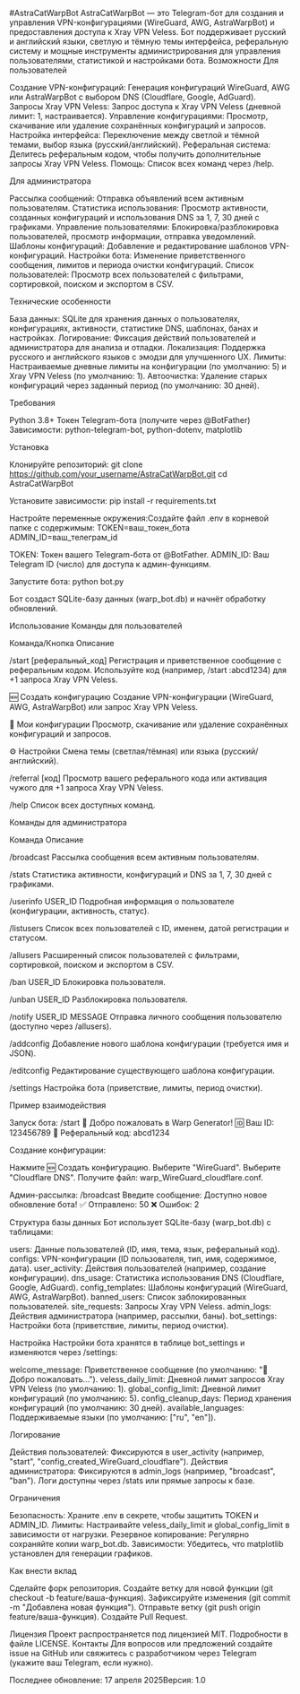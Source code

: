#AstraCatWarpBot
AstraCatWarpBot — это Telegram-бот для создания и управления VPN-конфигурациями (WireGuard, AWG, AstraWarpBot) и предоставления доступа к Xray VPN Veless. Бот поддерживает русский и английский языки, светлую и тёмную темы интерфейса, реферальную систему и мощные инструменты администрирования для управления пользователями, статистикой и настройками бота.
Возможности
Для пользователей

Создание VPN-конфигураций: Генерация конфигураций WireGuard, AWG или AstraWarpBot с выбором DNS (Cloudflare, Google, AdGuard).
Запросы Xray VPN Veless: Запрос доступа к Xray VPN Veless (дневной лимит: 1, настраивается).
Управление конфигурациями: Просмотр, скачивание или удаление сохранённых конфигураций и запросов.
Настройка интерфейса: Переключение между светлой и тёмной темами, выбор языка (русский/английский).
Реферальная система: Делитесь реферальным кодом, чтобы получить дополнительные запросы Xray VPN Veless.
Помощь: Список всех команд через /help.

Для администратора

Рассылка сообщений: Отправка объявлений всем активным пользователям.
Статистика использования: Просмотр активности, созданных конфигураций и использования DNS за 1, 7, 30 дней с графиками.
Управление пользователями: Блокировка/разблокировка пользователей, просмотр информации, отправка уведомлений.
Шаблоны конфигураций: Добавление и редактирование шаблонов VPN-конфигураций.
Настройки бота: Изменение приветственного сообщения, лимитов и периода очистки конфигураций.
Список пользователей: Просмотр всех пользователей с фильтрами, сортировкой, поиском и экспортом в CSV.

Технические особенности

База данных: SQLite для хранения данных о пользователях, конфигурациях, активности, статистике DNS, шаблонах, банах и настройках.
Логирование: Фиксация действий пользователей и администратора для анализа и отладки.
Локализация: Поддержка русского и английского языков с эмодзи для улучшенного UX.
Лимиты: Настраиваемые дневные лимиты на конфигурации (по умолчанию: 5) и Xray VPN Veless (по умолчанию: 1).
Автоочистка: Удаление старых конфигураций через заданный период (по умолчанию: 30 дней).

Требования

Python 3.8+
Токен Telegram-бота (получите через @BotFather)
Зависимости: python-telegram-bot, python-dotenv, matplotlib

Установка

Клонируйте репозиторий:
git clone https://github.com/your_username/AstraCatWarpBot.git
cd AstraCatWarpBot


Установите зависимости:
pip install -r requirements.txt


Настройте переменные окружения:Создайте файл .env в корневой папке с содержимым:
TOKEN=ваш_токен_бота
ADMIN_ID=ваш_телеграм_id


TOKEN: Токен вашего Telegram-бота от @BotFather.
ADMIN_ID: Ваш Telegram ID (число) для доступа к админ-функциям.


Запустите бота:
python bot.py

Бот создаст SQLite-базу данных (warp_bot.db) и начнёт обработку обновлений.


Использование
Команды для пользователей



Команда/Кнопка
Описание



/start [реферальный_код]
Регистрация и приветственное сообщение с реферальным кодом. Используйте код (например, /start :abcd1234) для +1 запроса Xray VPN Veless.


🆕 Создать конфигурацию
Создание VPN-конфигурации (WireGuard, AWG, AstraWarpBot) или запрос Xray VPN Veless.


📂 Мои конфигурации
Просмотр, скачивание или удаление сохранённых конфигураций и запросов.


⚙️ Настройки
Смена темы (светлая/тёмная) или языка (русский/английский).


/referral [код]
Просмотр вашего реферального кода или активация чужого для +1 запроса Xray VPN Veless.


/help
Список всех доступных команд.


Команды для администратора



Команда
Описание



/broadcast
Рассылка сообщения всем активным пользователям.


/stats
Статистика активности, конфигураций и DNS за 1, 7, 30 дней с графиками.


/userinfo USER_ID
Подробная информация о пользователе (конфигурации, активность, статус).


/listusers
Список всех пользователей с ID, именем, датой регистрации и статусом.


/allusers
Расширенный список пользователей с фильтрами, сортировкой, поиском и экспортом в CSV.


/ban USER_ID
Блокировка пользователя.


/unban USER_ID
Разблокировка пользователя.


/notify USER_ID MESSAGE
Отправка личного сообщения пользователю (доступно через /allusers).


/addconfig
Добавление нового шаблона конфигурации (требуется имя и JSON).


/editconfig
Редактирование существующего шаблона конфигурации.


/settings
Настройка бота (приветствие, лимиты, период очистки).


Пример взаимодействия

Запуск бота:
/start
🚀 Добро пожаловать в Warp Generator!
🆔 Ваш ID: 123456789
🔗 Реферальный код: abcd1234


Создание конфигурации:

Нажмите 🆕 Создать конфигурацию.
Выберите "WireGuard".
Выберите "Cloudflare DNS".
Получите файл: warp_WireGuard_cloudflare.conf.


Админ-рассылка:
/broadcast
Введите сообщение: Доступно новое обновление бота!
✅ Отправлено: 50
❌ Ошибок: 2



Структура базы данных
Бот использует SQLite-базу (warp_bot.db) с таблицами:

users: Данные пользователей (ID, имя, тема, язык, реферальный код).
configs: VPN-конфигурации (ID пользователя, тип, имя, содержимое, дата).
user_activity: Действия пользователей (например, создание конфигурации).
dns_usage: Статистика использования DNS (Cloudflare, Google, AdGuard).
config_templates: Шаблоны конфигураций (WireGuard, AWG, AstraWarpBot).
banned_users: Список заблокированных пользователей.
site_requests: Запросы Xray VPN Veless.
admin_logs: Действия администратора (например, рассылки, баны).
bot_settings: Настройки бота (приветствие, лимиты, период очистки).

Настройка
Настройки бота хранятся в таблице bot_settings и изменяются через /settings:

welcome_message: Приветственное сообщение (по умолчанию: "🚀 Добро пожаловать...").
veless_daily_limit: Дневной лимит запросов Xray VPN Veless (по умолчанию: 1).
global_config_limit: Дневной лимит конфигураций (по умолчанию: 5).
config_cleanup_days: Период хранения конфигураций (по умолчанию: 30 дней).
available_languages: Поддерживаемые языки (по умолчанию: ["ru", "en"]).

Логирование

Действия пользователей: Фиксируются в user_activity (например, "start", "config_created_WireGuard_cloudflare").
Действия администратора: Фиксируются в admin_logs (например, "broadcast", "ban").
Логи доступны через /stats или прямые запросы к базе.

Ограничения

Безопасность: Храните .env в секрете, чтобы защитить TOKEN и ADMIN_ID.
Лимиты: Настраивайте veless_daily_limit и global_config_limit в зависимости от нагрузки.
Резервное копирование: Регулярно сохраняйте копии warp_bot.db.
Зависимости: Убедитесь, что matplotlib установлен для генерации графиков.

Как внести вклад

Сделайте форк репозитория.
Создайте ветку для новой функции (git checkout -b feature/ваша-функция).
Зафиксируйте изменения (git commit -m "Добавлена новая функция").
Отправьте ветку (git push origin feature/ваша-функция).
Создайте Pull Request.

Лицензия
Проект распространяется под лицензией MIT. Подробности в файле LICENSE.
Контакты
Для вопросов или предложений создайте issue на GitHub или свяжитесь с разработчиком через Telegram (укажите ваш Telegram, если нужно).

Последнее обновление: 17 апреля 2025Версия: 1.0
